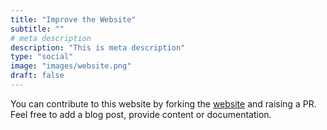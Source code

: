 ```yaml
---
title: "Improve the Website"
subtitle: ""
# meta description
description: "This is meta description"
type: "social"
image: "images/website.png"
draft: false
---
```


You can contribute to this website by forking the [website](https://github.com/artemiscloud/website) and raising a PR. Feel 
free to add a blog post, provide content or documentation.